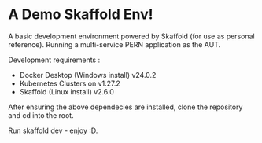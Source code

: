 # A Demo Skaffold Env!
A basic development environment powered by Skaffold (for use as personal reference). Running a multi-service PERN application as the AUT.

Development requirements :
- Docker Desktop (Windows install) v24.0.2
- Kubernetes Clusters on v1.27.2
- Skaffold (Linux install) v2.6.0

After ensuring the above dependecies are installed, clone the repository and cd into the root.

Run skaffold dev - enjoy :D.
